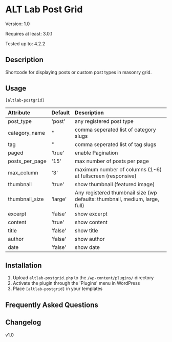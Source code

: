 # ALT Lab Post Grid

Version: 1.0

Requires at least: 3.0.1

Tested up to: 4.2.2

## Description

Shortcode for displaying posts or custom post types in masonry grid.

## Usage

`[altlab-postgrid]`

| Attribute        | Default  | Description   
| :--------------  | :------- | :------------- 
| post_type        | 'post'     | any registered post type
| category_name    | ''         | comma seperated list of category slugs
| tag              | ''         | comma seperated list of tag slugs
| paged            | 'true'     | enable Pagination
| posts_per_page   | '15'       | max number of posts per page
| max_column       | '3'        | maximum number of columns (1-6) at fullscreen (responsive)
| thumbnail        | 'true'     | show thumbnail (featured image)
| thumbnail_size   | 'large'    | Any registered thumbnail size (wp defaults: thumbnail, medium, large, full)
| excerpt          | 'false'    | show excerpt
| content          | 'true'     | show content
| title            | 'false'    | show title
| author           | 'false'    | show author
| date             | 'false'    | show date



## Installation 

1. Upload `altlab-postgrid.php` to the `/wp-content/plugins/` directory
1. Activate the plugin through the 'Plugins' menu in WordPress
1. Place `[altlab-postgrid]` in your templates

## Frequently Asked Questions


## Changelog 

v1.0